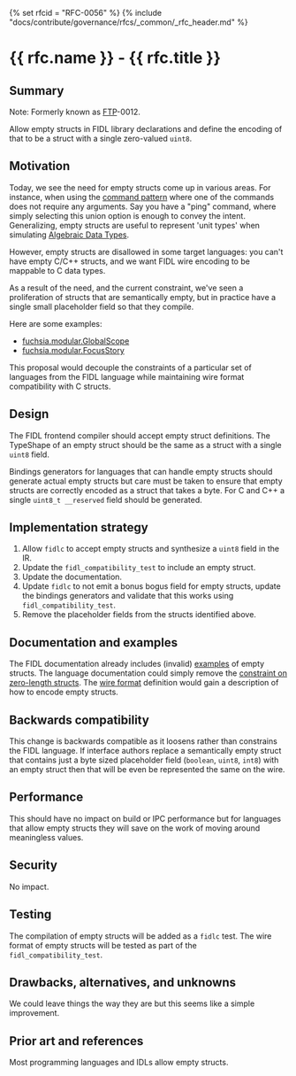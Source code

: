 {% set rfcid = "RFC-0056" %}
{% include "docs/contribute/governance/rfcs/_common/_rfc_header.md" %}
# {{ rfc.name }} - {{ rfc.title }}
<!-- SET the `rfcid` VAR ABOVE. DO NOT EDIT ANYTHING ELSE ABOVE THIS LINE. -->

## Summary

Note: Formerly known as [FTP](../deprecated-ftp-process.md)-0012.

Allow empty structs in FIDL library declarations and define the encoding
of that to be a struct with a single zero-valued `uint8`.

## Motivation

Today, we see the need for empty structs come up in various areas.
For instance, when using the
[command pattern](/docs/concepts/api/fidl.md#Command-union)
where one of the commands does not require any arguments.
Say you have a "ping" command, where simply selecting this union option is enough to convey the intent.
Generalizing, empty structs are useful to represent 'unit types' when simulating
[Algebraic Data Types](https://en.wikipedia.org/wiki/Algebraic_data_type).

However, empty structs are disallowed in some target languages: you can't have empty C/C++
structs, and we want FIDL wire encoding to be mappable to C data types.

As a result of the need, and the current constraint, we've seen a proliferation
of structs that are semantically empty, but in practice have a single small
placeholder field so that they compile.

Here are some examples:

- [fuchsia.modular.GlobalScope](https://fuchsia.googlesource.com/fuchsia/+/ce931e090d0c54030a80397bd24f217132983794/peridot/public/fidl/fuchsia.modular/user_intelligence/scope.fidl#22)
- [fuchsia.modular.FocusStory](https://fuchsia.googlesource.com/fuchsia/+/5ed52652adfeb70c011a5d86acfd3bbfb768b13e/public/fidl/fuchsia.modular/suggestion/proposal.fidl#74)

This proposal would decouple the constraints of a particular set of languages from
the FIDL language while maintaining wire format compatibility with C structs.

## Design

The FIDL frontend compiler should accept empty struct definitions.
The TypeShape of an empty struct should be the same as a struct with a single `uint8` field.

Bindings generators for languages that can handle empty structs should generate
actual empty structs but care must be taken to ensure that empty structs are
correctly encoded as a struct that takes a byte.
For C and C++ a single `uint8_t __reserved` field should be generated.

## Implementation strategy

1. Allow `fidlc` to accept empty structs and synthesize a `uint8` field in the IR.
2. Update the `fidl_compatibility_test` to include an empty struct.
3. Update the documentation.
4. Update `fidlc` to not emit a bonus bogus field for empty structs, update
   the bindings generators and validate that this works using `fidl_compatibility_test`.
5. Remove the placeholder fields from the structs identified above.

## Documentation and examples

The FIDL documentation already includes (invalid)
[examples][identifiers] of empty structs.
The language documentation could simply remove the
[constraint on zero-length structs][structs].
The [wire format][wire-format]
definition would gain a description of how to encode empty structs.

## Backwards compatibility

This change is backwards compatible as it loosens rather than constrains the FIDL language.
If interface authors replace a semantically empty struct that contains just
a byte sized placeholder field (`boolean`, `uint8`, `int8`) with an empty struct then
that will be even be represented the same on the wire.

## Performance

This should have no impact on build or IPC performance but for languages that
allow empty structs they will save on the work of moving around meaningless values.

## Security

No impact.

## Testing

The compilation of empty structs will be added as a `fidlc` test.
The wire format of empty structs will be tested as part of the `fidl_compatibility_test`.

## Drawbacks, alternatives, and unknowns

We could leave things the way they are but this seems like a simple improvement.

## Prior art and references

Most programming languages and IDLs allow empty structs.

[identifiers]: /docs/reference/fidl/language/language.md#identifiers
[structs]: /docs/reference/fidl/language/language.md#structs
[wire-format]: /docs/reference/fidl/language/wire-format/README.md#Structs
